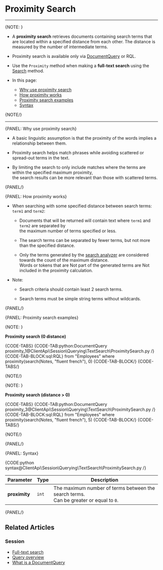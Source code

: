 # Proximity Search

---

{NOTE: }

* A __proximity search__ retrieves documents containing search terms that are located within a specified distance from each other.
  The distance is measured by the number of intermediate terms.

* Proximity search is available only via [DocumentQuery](../../../../client-api/session/querying/document-query/what-is-document-query) or RQL.  
 
* Use the `Proximity` method when making a __full-text search__ using the [Search](../../../../client-api/session/querying/text-search/full-text-search) method.  

* In this page:
    * [Why use proximity search](../../../../client-api/session/querying/text-search/proximity-search#why-use-proximity-search)
    * [How proximity works](../../../../client-api/session/querying/text-search/proximity-search#how-proximity-works)
    * [Proximity search examples](../../../../client-api/session/querying/text-search/proximity-search#proximity-search-examples)
    * [Syntax](../../../../client-api/session/querying/text-search/proximity-search#syntax)

{NOTE/}

---

{PANEL: Why use proximity search}

* A basic linguistic assumption is that the proximity of the words implies a relationship between them.

* Proximity search helps match phrases while avoiding scattered or spread-out terms in the text.

* By limiting the search to only include matches where the terms are within the specified maximum proximity,  
  the search results can be more relevant than those with scattered terms.

{PANEL/}

{PANEL: How proximity works}

* When searching with some specified distance between search terms: `term1` and `term2`:

    * Documents that will be returned will contain text where `term1` and `term2` are separated by  
      the maximum number of terms specified or less.

    * The search terms can be separated by fewer terms, but not more than the specified distance.

    * Only the terms generated by the [search analyzer](../../../../indexes/using-analyzers#ravendb) are considered towards the count of the maximum distance.  
      Words or tokens that are Not part of the generated terms are Not included in the proximity calculation.

* Note:

    * Search criteria should contain least 2 search terms.

    * Search terms must be simple string terms without wildcards.

{PANEL/}

{PANEL: Proximity search examples}

{NOTE: }

__Proximity search (0 distance)__

{CODE-TABS}
{CODE-TAB:python:DocumentQuery proximity_1@ClientApi\Session\Querying\TextSearch\ProximitySearch.py /}
{CODE-TAB-BLOCK:sql:RQL}
from "Employees"
where proximity(search(Notes, "fluent french"), 0)
{CODE-TAB-BLOCK/}
{CODE-TABS/}

{NOTE/}

{NOTE: }

__Proximity search (distance > 0)__

{CODE-TABS}
{CODE-TAB:python:DocumentQuery proximity_3@ClientApi\Session\Querying\TextSearch\ProximitySearch.py /}
{CODE-TAB-BLOCK:sql:RQL}
from "Employees"
where proximity(search(Notes, "fluent french"), 5)
{CODE-TAB-BLOCK/}
{CODE-TABS/}

{NOTE/}

{PANEL/}

{PANEL: Syntax}

{CODE:python syntax@ClientApi\Session\Querying\TextSearch\ProximitySearch.py /}

| Parameter     | Type  | Description                                                                              |
|---------------|-------|------------------------------------------------------------------------------------------|
| __proximity__ | `int` | The maximum number of terms between the search terms.<br>Can be greater or equal to `0`. |

{PANEL/}

## Related Articles

### Session

- [Full-text search](../../../../client-api/session/querying/text-search/full-text-search)
- [Query overview](../../../../client-api/session/querying/how-to-query)
- [What is a DocumentQuery](../../../../client-api/session/querying/document-query/what-is-document-query)
